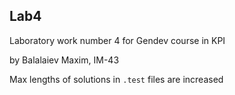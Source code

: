 ## Lab4

Laboratory work number 4 for Gendev course in KPI

by Balalaiev Maxim, IM-43

Max lengths of solutions in `.test` files are increased
